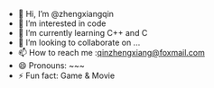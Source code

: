 - 👋 Hi, I’m @zhengxiangqin
- 👀 I’m interested in code
- 🌱 I’m currently learning C++ and C
- 💞️ I’m looking to collaborate on ...
- 📫 How to reach me :qinzhengxiang@foxmail.com
- 😄 Pronouns: ~~~
- ⚡ Fun fact: Game & Movie

<!---
qinzx12/qinzx12 is a ✨ special ✨ repository because its `README.md` (this file) appears on your GitHub profile.
You can click the Preview link to take a look at your changes.
--->
